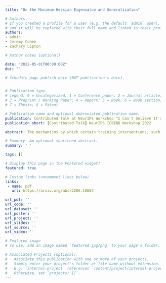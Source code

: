 ```yaml
---
title: "On the Maximum Hessian Eigenvalue and Generalization"

# Authors
# If you created a profile for a user (e.g. the default `admin` user), write the username (folder name) here 
# and it will be replaced with their full name and linked to their profile.
authors:
- admin
- Jeremy Cohen
- Zachary Lipton

# Author notes (optional)

date: "2022-05-01T00:00:00Z"
doi: ""

# Schedule page publish date (NOT publication's date).


# Publication type.
# Legend: 0 = Uncategorized; 1 = Conference paper; 2 = Journal article;
# 3 = Preprint / Working Paper; 4 = Report; 5 = Book; 6 = Book section;
# 7 = Thesis; 8 = Patent

# Publication name and optional abbreviated publication name.
publication: Contributed talk at NeurIPS Workshop "I Can't Believe It's Not Better! - Understanding Deep Learning Through Empirical Falsification", 2022.
publication_short: [Contributed Talk] NeurIPS ICBINB Workshop 2022

abstract: The mechanisms by which certain training interventions, such as increasing learning rates and applying batch normalization, improve the generalization of deep networks remains a mystery. Prior works have speculated that “flatter” solutions generalize better than “sharper” solutions to unseen data, motivating several metrics for measuring flatness (particularly $\lambda_{max}$, the largest eigenvalue of the Hessian of the loss); and algorithms, such as Sharpness-Aware Minimization (SAM) [1], that directly optimize for flatness. Other works question the link between $\lambda_{max}$ and generalization. In this paper, we present findings that call $\lambda_{max}$’s influence on generalization further into question. We show that (1) while larger learning rates reduce $\lambda_{max}$ for all batch sizes, generalization benefits sometimes vanish at larger batch sizes; (2) by scaling batch size and learning rate simultaneously, we can change $\lambda_{max}$ without affecting generalization; (3) while SAM produces smaller $\lambda_{max}$ for all batch sizes, generalization benefits (also) vanish with larger batch sizes; (4) for dropout, excessively high dropout probabilities can degrade generalization, even as they promote smaller $\lambda_{max}$; and (5) while batch-normalization does not consistently produce smaller $\lambda_{max}$, it nevertheless confers generalization benefits. While our experiments affirm the generalization benefits of large learning rates and SAM for minibatch SGD, the GD-SGD discrepancy demonstrates limits to $\lambda_{max}$’s ability to explain generalization in neural networks.

# Summary. An optional shortened abstract.
summary: ' '

tags: []

# Display this page in the Featured widget?
featured: true

# Custom links (uncomment lines below)
links:
 - name: pdf
   url: https://arxiv.org/abs/2206.10654

url_pdf: ''
url_code: ''
url_dataset: ''
url_poster: ''
url_project: ''
url_slides: ''
url_source: ''
url_video: ''

# Featured image
# To use, add an image named `featured.jpg/png` to your page's folder. 

# Associated Projects (optional).
#   Associate this publication with one or more of your projects.
#   Simply enter your project's folder or file name without extension.
#   E.g. `internal-project` references `content/project/internal-project/index.md`.
#   Otherwise, set `projects: []`.
---
```

